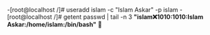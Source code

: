 -[root@localhost /]# useradd islam -c "Islam Askar" -p islam 
-[root@localhost /]# getent passwd | tail -n 3
**"islam:x:1010:1010:Islam Askar:/home/islam:/bin/bash"** :tada: 
